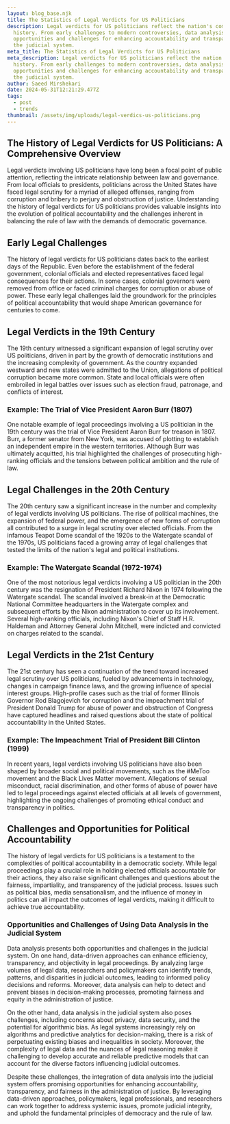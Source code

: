 ```yaml
---
layout: blog_base.njk
title: The Statistics of Legal Verdicts for US Politicians
description: Legal verdicts for US politicians reflect the nation's complex
  history. From early challenges to modern controversies, data analysis offers
  opportunities and challenges for enhancing accountability and transparency in
  the judicial system.
meta_title: The Statistics of Legal Verdicts for US Politicians
meta_description: Legal verdicts for US politicians reflect the nation's complex
  history. From early challenges to modern controversies, data analysis offers
  opportunities and challenges for enhancing accountability and transparency in
  the judicial system.
author: Saeed Mirshekari
date: 2024-05-31T12:21:29.477Z
tags:
  - post
  - trends
thumbnail: /assets/img/uploads/legal-verdics-us-politicians.png
---
```

## The History of Legal Verdicts for US Politicians: A Comprehensive Overview

Legal verdicts involving US politicians have long been a focal point of public attention, reflecting the intricate relationship between law and governance. From local officials to presidents, politicians across the United States have faced legal scrutiny for a myriad of alleged offenses, ranging from corruption and bribery to perjury and obstruction of justice. Understanding the history of legal verdicts for US politicians provides valuable insights into the evolution of political accountability and the challenges inherent in balancing the rule of law with the demands of democratic governance.

## Early Legal Challenges

The history of legal verdicts for US politicians dates back to the earliest days of the Republic. Even before the establishment of the federal government, colonial officials and elected representatives faced legal consequences for their actions. In some cases, colonial governors were removed from office or faced criminal charges for corruption or abuse of power. These early legal challenges laid the groundwork for the principles of political accountability that would shape American governance for centuries to come.

## Legal Verdicts in the 19th Century

The 19th century witnessed a significant expansion of legal scrutiny over US politicians, driven in part by the growth of democratic institutions and the increasing complexity of government. As the country expanded westward and new states were admitted to the Union, allegations of political corruption became more common. State and local officials were often embroiled in legal battles over issues such as election fraud, patronage, and conflicts of interest.

### Example: The Trial of Vice President Aaron Burr (1807)

One notable example of legal proceedings involving a US politician in the 19th century was the trial of Vice President Aaron Burr for treason in 1807. Burr, a former senator from New York, was accused of plotting to establish an independent empire in the western territories. Although Burr was ultimately acquitted, his trial highlighted the challenges of prosecuting high-ranking officials and the tensions between political ambition and the rule of law.

## Legal Challenges in the 20th Century

The 20th century saw a significant increase in the number and complexity of legal verdicts involving US politicians. The rise of political machines, the expansion of federal power, and the emergence of new forms of corruption all contributed to a surge in legal scrutiny over elected officials. From the infamous Teapot Dome scandal of the 1920s to the Watergate scandal of the 1970s, US politicians faced a growing array of legal challenges that tested the limits of the nation's legal and political institutions.

### Example: The Watergate Scandal (1972-1974)

One of the most notorious legal verdicts involving a US politician in the 20th century was the resignation of President Richard Nixon in 1974 following the Watergate scandal. The scandal involved a break-in at the Democratic National Committee headquarters in the Watergate complex and subsequent efforts by the Nixon administration to cover up its involvement. Several high-ranking officials, including Nixon's Chief of Staff H.R. Haldeman and Attorney General John Mitchell, were indicted and convicted on charges related to the scandal.

## Legal Verdicts in the 21st Century

The 21st century has seen a continuation of the trend toward increased legal scrutiny over US politicians, fueled by advancements in technology, changes in campaign finance laws, and the growing influence of special interest groups. High-profile cases such as the trial of former Illinois Governor Rod Blagojevich for corruption and the impeachment trial of President Donald Trump for abuse of power and obstruction of Congress have captured headlines and raised questions about the state of political accountability in the United States.

### Example: The Impeachment Trial of President Bill Clinton (1999)

In recent years, legal verdicts involving US politicians have also been shaped by broader social and political movements, such as the #MeToo movement and the Black Lives Matter movement. Allegations of sexual misconduct, racial discrimination, and other forms of abuse of power have led to legal proceedings against elected officials at all levels of government, highlighting the ongoing challenges of promoting ethical conduct and transparency in politics.

## Challenges and Opportunities for Political Accountability

The history of legal verdicts for US politicians is a testament to the complexities of political accountability in a democratic society. While legal proceedings play a crucial role in holding elected officials accountable for their actions, they also raise significant challenges and questions about the fairness, impartiality, and transparency of the judicial process. Issues such as political bias, media sensationalism, and the influence of money in politics can all impact the outcomes of legal verdicts, making it difficult to achieve true accountability.

### Opportunities and Challenges of Using Data Analysis in the Judicial System

Data analysis presents both opportunities and challenges in the judicial system. On one hand, data-driven approaches can enhance efficiency, transparency, and objectivity in legal proceedings. By analyzing large volumes of legal data, researchers and policymakers can identify trends, patterns, and disparities in judicial outcomes, leading to informed policy decisions and reforms. Moreover, data analysis can help to detect and prevent biases in decision-making processes, promoting fairness and equity in the administration of justice.

On the other hand, data analysis in the judicial system also poses challenges, including concerns about privacy, data security, and the potential for algorithmic bias. As legal systems increasingly rely on algorithms and predictive analytics for decision-making, there is a risk of perpetuating existing biases and inequalities in society. Moreover, the complexity of legal data and the nuances of legal reasoning make it challenging to develop accurate and reliable predictive models that can account for the diverse factors influencing judicial outcomes.

Despite these challenges, the integration of data analysis into the judicial system offers promising opportunities for enhancing accountability, transparency, and fairness in the administration of justice. By leveraging data-driven approaches, policymakers, legal professionals, and researchers can work together to address systemic issues, promote judicial integrity, and uphold the fundamental principles of democracy and the rule of law.